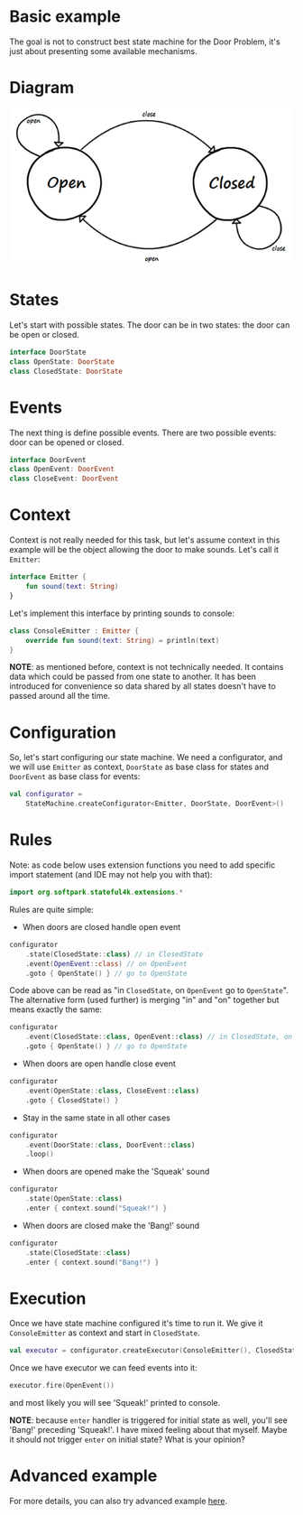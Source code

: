 # Basic example
The goal is not to construct best state machine for the Door Problem, it's just about presenting some available mechanisms.

# Diagram
![Basic door machine](basic-door-machine.png)

# States
Let's start with possible states. The door can be in two states: the door can be open or closed.

```kotlin
interface DoorState
class OpenState: DoorState
class ClosedState: DoorState
```

# Events
The next thing is define possible events. There are two possible events: door can be opened or closed.

```kotlin
interface DoorEvent
class OpenEvent: DoorEvent
class CloseEvent: DoorEvent
```

# Context
Context is not really needed for this task, but let's assume context in this example will be the object allowing the door to make sounds. Let's call it `Emitter`:

```kotlin
interface Emitter {
    fun sound(text: String)
}
```

Let's implement this interface by printing sounds to console:

```kotlin
class ConsoleEmitter : Emitter {
    override fun sound(text: String) = println(text)
}
```

**NOTE**: as mentioned before, context is not technically needed. It contains data which could be passed from one state to another. It has been introduced for convenience so data shared by all states doesn't have to passed around all the time.

# Configuration
So, let's start configuring our state machine. We need a configurator, and we will use `Emitter` as context, `DoorState` as base class for states and `DoorEvent` as base class for events:

```kotlin
val configurator =
    StateMachine.createConfigurator<Emitter, DoorState, DoorEvent>()
```

# Rules
Note: as code below uses extension functions you need to add specific import statement (and IDE may not help you with that):

```kotlin
import org.softpark.stateful4k.extensions.*
```

Rules are quite simple:

* When doors are closed handle open event

```kotlin
configurator
    .state(ClosedState::class) // in ClosedState
    .event(OpenEvent::class) // on OpenEvent
    .goto { OpenState() } // go to OpenState
```

Code above can be read as "in `ClosedState`, on `OpenEvent` go to `OpenState`". The alternative form (used further) is merging "in" and "on" together but means exactly the same:

```kotlin
configurator
    .event(ClosedState::class, OpenEvent::class) // in ClosedState, on OpenEvent
    .goto { OpenState() } // go to OpenState
```

* When doors are open handle close event

```kotlin
configurator
    .event(OpenState::class, CloseEvent::class)
    .goto { ClosedState() }
```

* Stay in the same state in all other cases

```kotlin
configurator
    .event(DoorState::class, DoorEvent::class)
    .loop()
```

* When doors are opened make the 'Squeak' sound

```kotlin
configurator
    .state(OpenState::class)
    .enter { context.sound("Squeak!") }
```

* When doors are closed make the 'Bang!' sound

```kotlin
configurator
    .state(ClosedState::class)
    .enter { context.sound("Bang!") }
```

# Execution
Once we have state machine configured it's time to run it. We give it `ConsoleEmitter` as context and start in `ClosedState`.

```kotlin
val executor = configurator.createExecutor(ConsoleEmitter(), ClosedState())
```

Once we have executor we can feed events into it:

```kotlin
executor.fire(OpenEvent())
```

and most likely you will see 'Squeak!' printed to console.

**NOTE**: because `enter` handler is triggered for initial state as well, you'll see 'Bang!' preceding 'Squeak!'. I have mixed feeling about that myself. Maybe it should not trigger `enter` on initial state? What is your opinion?

# Advanced example
For more details, you can also try advanced example [here](advanced-example.md).

